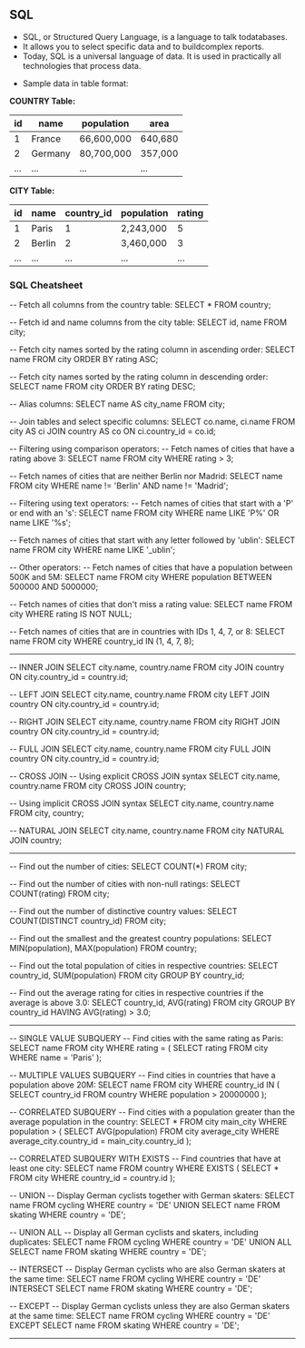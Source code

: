 
## SQL
- SQL, or Structured Query Language, is a language to talk todatabases.
- It allows you to select specific data and to buildcomplex reports.
- Today, SQL is a universal language of data. It is used in practically all technologies that process data.

* Sample data in table format:

**COUNTRY Table:**

| id |   name   | population |   area   |
|----|----------|------------|----------|
| 1  | France   | 66,600,000 | 640,680  |
| 2  | Germany  | 80,700,000 | 357,000  |
| ...| ...      | ...        | ...      |

**CITY Table:**

| id |   name   | country_id | population | rating |
|----|----------|------------|------------|--------|
| 1  | Paris    | 1          | 2,243,000  | 5      |
| 2  | Berlin   | 2          | 3,460,000  | 3      |
| ...| ...      | ...        | ...        | ...    |


### SQL Cheatsheet

-- Fetch all columns from the country table:
SELECT * FROM country;

-- Fetch id and name columns from the city table:
SELECT id, name FROM city;

-- Fetch city names sorted by the rating column in ascending order:
SELECT name FROM city ORDER BY rating ASC;

-- Fetch city names sorted by the rating column in descending order:
SELECT name FROM city ORDER BY rating DESC;

-- Alias columns:
SELECT name AS city_name FROM city;

-- Join tables and select specific columns:
SELECT co.name, ci.name
FROM city AS ci
JOIN country AS co ON ci.country_id = co.id;

-- Filtering using comparison operators:
-- Fetch names of cities that have a rating above 3:
SELECT name FROM city WHERE rating > 3;

-- Fetch names of cities that are neither Berlin nor Madrid:
SELECT name FROM city WHERE name != 'Berlin' AND name != 'Madrid';

-- Filtering using text operators:
-- Fetch names of cities that start with a 'P' or end with an 's':
SELECT name FROM city WHERE name LIKE 'P%' OR name LIKE '%s';

-- Fetch names of cities that start with any letter followed by 'ublin':
SELECT name FROM city WHERE name LIKE '_ublin';

-- Other operators:
-- Fetch names of cities that have a population between 500K and 5M:
SELECT name FROM city WHERE population BETWEEN 500000 AND 5000000;

-- Fetch names of cities that don't miss a rating value:
SELECT name FROM city WHERE rating IS NOT NULL;

-- Fetch names of cities that are in countries with IDs 1, 4, 7, or 8:
SELECT name FROM city WHERE country_id IN (1, 4, 7, 8);


---

-- INNER JOIN
SELECT city.name, country.name
FROM city
JOIN country ON city.country_id = country.id;

-- LEFT JOIN
SELECT city.name, country.name
FROM city
LEFT JOIN country ON city.country_id = country.id;

-- RIGHT JOIN
SELECT city.name, country.name
FROM city
RIGHT JOIN country ON city.country_id = country.id;

-- FULL JOIN
SELECT city.name, country.name
FROM city
FULL JOIN country ON city.country_id = country.id;

-- CROSS JOIN
-- Using explicit CROSS JOIN syntax
SELECT city.name, country.name
FROM city
CROSS JOIN country;

-- Using implicit CROSS JOIN syntax
SELECT city.name, country.name
FROM city, country;

-- NATURAL JOIN
SELECT city.name, country.name
FROM city
NATURAL JOIN country;


---


-- Find out the number of cities:
SELECT COUNT(*) FROM city;

-- Find out the number of cities with non-null ratings:
SELECT COUNT(rating) FROM city;

-- Find out the number of distinctive country values:
SELECT COUNT(DISTINCT country_id) FROM city;

-- Find out the smallest and the greatest country populations:
SELECT MIN(population), MAX(population) FROM country;

-- Find out the total population of cities in respective countries:
SELECT country_id, SUM(population) FROM city GROUP BY country_id;

-- Find out the average rating for cities in respective countries if the average is above 3.0:
SELECT country_id, AVG(rating) FROM city GROUP BY country_id HAVING AVG(rating) > 3.0;


---


-- SINGLE VALUE SUBQUERY
-- Find cities with the same rating as Paris:
SELECT name
FROM city
WHERE rating = (
    SELECT rating
    FROM city
    WHERE name = 'Paris'
);

-- MULTIPLE VALUES SUBQUERY
-- Find cities in countries that have a population above 20M:
SELECT name
FROM city
WHERE country_id IN (
    SELECT country_id
    FROM country
    WHERE population > 20000000
);

-- CORRELATED SUBQUERY
-- Find cities with a population greater than the average population in the country:
SELECT *
FROM city main_city
WHERE population > (
    SELECT AVG(population)
    FROM city average_city
    WHERE average_city.country_id = main_city.country_id
);

-- CORRELATED SUBQUERY WITH EXISTS
-- Find countries that have at least one city:
SELECT name
FROM country
WHERE EXISTS (
    SELECT *
    FROM city
    WHERE country_id = country.id
);

-- UNION
-- Display German cyclists together with German skaters:
SELECT name
FROM cycling
WHERE country = 'DE'
UNION
SELECT name
FROM skating
WHERE country = 'DE';

-- UNION ALL
-- Display all German cyclists and skaters, including duplicates:
SELECT name
FROM cycling
WHERE country = 'DE'
UNION ALL
SELECT name
FROM skating
WHERE country = 'DE';

-- INTERSECT
-- Display German cyclists who are also German skaters at the same time:
SELECT name
FROM cycling
WHERE country = 'DE'
INTERSECT
SELECT name
FROM skating
WHERE country = 'DE';

-- EXCEPT
-- Display German cyclists unless they are also German skaters at the same time:
SELECT name
FROM cycling
WHERE country = 'DE'
EXCEPT
SELECT name
FROM skating
WHERE country = 'DE';


---

